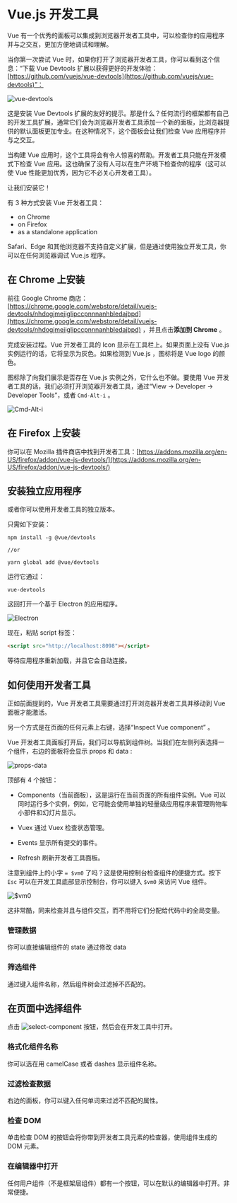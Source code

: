 # Vue.js 开发工具

Vue 有一个优秀的面板可以集成到浏览器开发者工具中，可以检查你的应用程序并与之交互，更加方便地调试和理解。

当你第一次尝试 Vue 时，如果你打开了浏览器开发者工具，你可以看到这个信息：“下载 Vue Devtools 扩展以获得更好的开发体验：[https://github.com/vuejs/vue-devtools](https://github.com/vuejs/vue-devtools)”：

![vue-devtools](https://raw.githubusercontent.com/coderfe/100-days-of-translate/master/vuejs-devtools/1.png)

这是安装 Vue Devtools 扩展的友好的提示。那是什么？任何流行的框架都有自己的开发工具扩展，通常它们会为浏览器开发者工具添加一个新的面板，比浏览器提供的默认面板更加专业。在这种情况下，这个面板会让我们检查 Vue 应用程序并与之交互。

当构建 Vue 应用时，这个工具将会有令人惊喜的帮助。开发者工具只能在开发模式下检查 Vue 应用。这也确保了没有人可以在生产环境下检查你的程序（这可以使 Vue 性能更加优秀，因为它不必关心开发者工具）。

让我们安装它！

有 3 种方式安装 Vue 开发者工具：

- on Chrome
- on Firefox
- as a standalone application

Safari、Edge 和其他浏览器不支持自定义扩展，但是通过使用独立开发工具，你可以在任何浏览器调试 Vue.js 程序。

## 在 Chrome 上安装

前往 Google Chrome 商店：[https://chrome.google.com/webstore/detail/vuejs-devtools/nhdogjmejiglipccpnnnanhbledajbpd](https://chrome.google.com/webstore/detail/vuejs-devtools/nhdogjmejiglipccpnnnanhbledajbpd) ，并且点击**添加到 Chrome** 。

完成安装过程。Vue 开发者工具的 Icon 显示在工具栏上。如果页面上没有 Vue.js 实例运行的话，它将显示为灰色。如果检测到 Vue.js ，图标将是 Vue logo 的颜色。

图标除了向我们展示是否存在 Vue.js 实例之外，它什么也不做。要使用 Vue 开发者工具的话，我们必须打开浏览器开发者工具，通过“View → Developer → Developer Tools”，或者 `Cmd-Alt-i` 。

![Cmd-Alt-i](https://raw.githubusercontent.com/coderfe/100-days-of-translate/master/vuejs-devtools/2.png)

## 在 Firefox 上安装

你可以在 Mozilla 插件商店中找到开发者工具：[https://addons.mozilla.org/en-US/firefox/addon/vue-js-devtools/](https://addons.mozilla.org/en-US/firefox/addon/vue-js-devtools/)

## 安装独立应用程序

或者你可以使用开发者工具的独立版本。

只需如下安装：

```shell
npm install -g @vue/devtools

//or

yarn global add @vue/devtools
```

运行它通过：

```shell
vue-devtools
```

这回打开一个基于 Electron 的应用程序。

![Electron](https://raw.githubusercontent.com/coderfe/100-days-of-translate/master/vuejs-devtools/3.png)

现在，粘贴 script 标签：

```html
<script src="http://localhost:8098"></script>
```

等待应用程序重新加载，并且它会自动连接。

## 如何使用开发者工具

正如前面提到的，Vue 开发者工具需要通过打开浏览器开发者工具并移动到 Vue 面板才能激活。

另一个方式是在页面的任何元素上右键，选择“Inspect Vue component” 。

Vue 开发者工具面板打开后，我们可以导航到组件树。当我们在左侧列表选择一个组件，右边的面板将会显示 props 和 data :

![props-data](https://raw.githubusercontent.com/coderfe/100-days-of-translate/master/vuejs-devtools/4.png)

顶部有 4 个按钮：

- Components（当前面板），这是运行在当前页面的所有组件实例。Vue 可以同时运行多个实例，例如，它可能会使用单独的轻量级应用程序来管理购物车小部件和幻灯片显示。

- Vuex 通过 Vuex 检查状态管理。

- Events 显示所有提交的事件。

- Refresh 刷新开发者工具面板。

注意到组件上的小字 `= $vm0` 了吗？这是使用控制台检查组件的便捷方式。按下 `Esc` 可以在开发工具底部显示控制台，你可以键入 `$vm0` 来访问 Vue 组件。

![$vm0](https://raw.githubusercontent.com/coderfe/100-days-of-translate/master/vuejs-devtools/5.png)

这非常酷，同来检查并且与组件交互，而不用将它们分配给代码中的全局变量。

### 管理数据

你可以直接编辑组件的 state 通过修改 data

### 筛选组件

通过键入组件名称，然后组件树会过滤掉不匹配的。

## 在页面中选择组件

点击
![select-component](https://raw.githubusercontent.com/coderfe/100-days-of-translate/master/vuejs-devtools/6.png)
按钮，然后会在开发工具中打开。

### 格式化组件名称

你可以选在用 camelCase 或者 dashes 显示组件名称。

### 过滤检查数据

右边的面板，你可以键入任何单词来过滤不匹配的属性。

### 检查 DOM

单击检查 DOM 的按钮会将你带到开发者工具元素的检查器，使用组件生成的 DOM 元素。

### 在编辑器中打开

任何用户组件（不是框架层组件）都有一个按钮，可以在默认的编辑器中打开。非常便捷。
